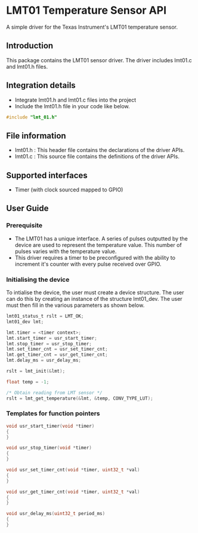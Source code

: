 # LMT01 Temperature Sensor API
A simple driver for the Texas Instrument's LMT01 temperature sensor.

## Introduction
This package contains the LMT01 sensor driver.
The driver includes lmt01.c and lmt01.h files.

## Integration details
* Integrate lmt01.h and lmt01.c files into the project
* Include the lmt01.h file in your code like below.

``` c
#include "lmt_01.h"
```

## File information
* lmt01.h : This header file contains the declarations of the driver APIs.
* lmt01.c : This source file contains the definitions of the driver APIs.

## Supported interfaces
* Timer (with clock sourced mapped to GPIO)

## User Guide

### Prerequisite
* The LMT01 has a unique interface. A series of pulses outputted by the device are used to represent the temperature value. This number of pulses varies with the temperature value.
* This driver requires a timer to be preconfigured with the ability to increment it's counter with every pulse received over GPIO.

### Initialising the device
To intialise the device, the user must create a device structure. The user can do this by creating an instance of the structure lmt01_dev. The user must then fill in the various parameters as shown below.

``` c
lmt01_status_t rslt = LMT_OK;
lmt01_dev lmt;

lmt.timer = <timer context>;
lmt.start_timer = usr_start_timer;
lmt.stop_timer = usr_stop_timer;
lmt.set_timer_cnt = usr_set_timer_cnt;
lmt.get_timer_cnt = usr_get_timer_cnt;
lmt.delay_ms = usr_delay_ms;

rslt = lmt_init(&lmt);

float temp = -1;

/* Obtain reading from LMT sensor */
rslt = lmt_get_temperature(&lmt, &temp, CONV_TYPE_LUT);
````

### Templates for function pointers
``` c
void usr_start_timer(void *timer)
{
}

void usr_stop_timer(void *timer)
{
}

void usr_set_timer_cnt(void *timer, uint32_t *val)
{
}

void usr_get_timer_cnt(void *timer, uint32_t *val)
{
}

void usr_delay_ms(uint32_t period_ms)
{
}
```
